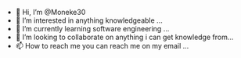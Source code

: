 - 👋 Hi, I’m @Moneke30
- 👀 I’m interested in anything knowledgeable ...
- 🌱 I’m currently learning software engineering ...
- 💞️ I’m looking to collaborate on anything i can get knowledge from...
- 📫 How to reach me you can reach me on my email ...

<!---
Moneke30/Moneke30 is a ✨ special ✨ repository because its `README.md` (this file) appears on your GitHub profile.
You can click the Preview link to take a look at your changes.
--->
